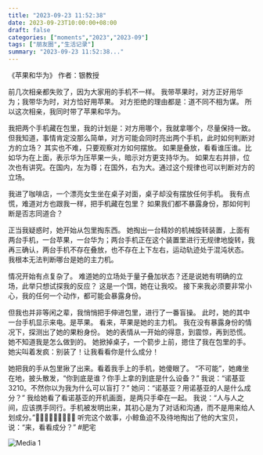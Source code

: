```yaml
---
title: "2023-09-23 11:52:38"
date: 2023-09-23T10:00:00+08:00
draft: false
categories: ["moments","2023","2023-09"]
tags: ["朋友圈","生活记录"]
summary: "2023-09-23 11:52:38..."
---
```


《苹果和华为》
作者：银教授

前几次相亲都失败了，因为大家用的手机不一样。
我带苹果时，对方正好用华为；我带华为时，对方恰好用苹果。
对方拒绝的理由都是：道不同不相为谋。
所以这次相亲，我同时带了苹果和华为。

我把两个手机藏在包里，我的计划是：对方用哪个，我就拿哪个，尽量保持一致。
但我知道，事情肯定没那么简单，对方可能会同时亮出两个手机，此时如何判断对方的立场？
其实也不难，只要观察对方如何摆放。
如果是叠放，看看谁压谁。比如华为在上面，表示华为压苹果一头，暗示对方更支持华为。
如果左右并排，位次也有讲究。在国内，左为尊；在国外，右为大。通过这个规律也可以判断对方的立场。

我进了咖啡店，一个漂亮女生坐在桌子对面，桌子却没有摆放任何手机。
我有点慌，难道对方也跟我一样，把手机藏在包里？
如果我们都不暴露身份，那如何判断是否志同道合？

正当我疑惑时，她开始从包里掏东西。
她掏出一台精妙的机械旋转装置，上面有两台手机，一台苹果，一台华为；两台手机正在这个装置里进行无规律地旋转，我再三确认，两台手机不存在叠放，也不存在上下左右，运动轨迹处于混沌状态。
我根本无法判断哪台是她的主力机。

情况开始有点复杂了。
难道她的立场处于量子叠加状态？还是说她有明确的立场，此举只想试探我的反应？
这是一个饵，她在让我咬。
接下来我必须要非常小心，我的任何一个动作，都可能会暴露身份。

但我也并非等闲之辈，我悄悄把手伸进包里，进行了一番盲操。
此时，她的其中一台手机显示来电。是苹果。
看来，苹果是她的主力机。
我在没有暴露身份的情况下，探测出了她的果粉身份。
她的表情从一开始的得意，到震惊，再到恐慌。
她不知道我是怎么做到的。
她掀掉桌子，一个箭步上前，摁住了我在包里的手。
她尖叫着发疯：别装了！让我看看你是什么成分！

她把我的手从包里揪了出来。看着我手上的手机，她傻眼了。
“不可能”，她瘫坐在地，披头散发，“你到底是谁？你手上拿的到底是什么设备？”
我说：“诺基亚3210。不然你以为我为什么可以盲打？”
她问：“诺基亚？用诺基亚的人是什么成分？”
我给她看了看诺基亚的开机画面，是两只手牵在一起。
我说：“人与人之间，应该携手同行。手机被发明出来，其初心是为了对话和沟通，而不是用来给人划成分。”
​
​📱🔛📱🔛📱🔛📱🔛📱
​
​听完这个故事，小鲸鱼迫不及待地掏出了他的大宝贝，说：“来，看看成分？”
​
​#肥宅

![Media 1](/Moments/photos/2023-09-23/202309231152380.jpg)

